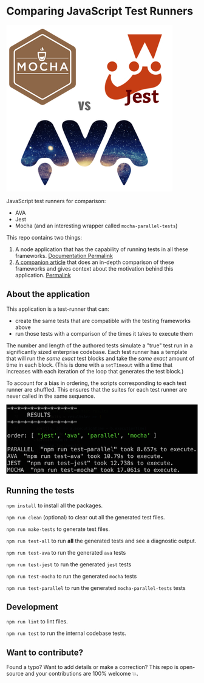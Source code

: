# Comparing JavaScript Test Runners

![comparing-javascript-test-runners.png](../images/comparing-javascript-test-runners.png)

JavaScript test runners for comparison:

- AVA
- Jest
- Mocha (and an interesting wrapper called `mocha-parallel-tests`)

This repo contains two things:

1. A node application that has the capability of running tests in all these frameworks. [Documentation Permalink](https://github.com/scraggo/comparing-javascript-test-runners/blob/master/docs/test-runner.md)
2. [A companion article](https://github.com/scraggo/comparing-javascript-test-runners/blob/master/README.md) that does an in-depth comparison of these frameworks and gives context about the motivation behind this application. [Permalink](https://github.com/scraggo/comparing-javascript-test-runners/blob/master/README.md)

## About the application

This application is a test-runner that can:

- create the same tests that are compatible with the testing frameworks above
- run those tests with a comparison of the times it takes to execute them

The number and length of the authored tests simulate a "true" test run in a significantly sized enterprise codebase. Each test runner has a template that will run the _same exact_ test blocks and take the _same exact_ amount of time in each block. (This is done with a `setTimeout` with a time that increases with each iteration of the loop that generates the test block.)

To account for a bias in ordering, the scripts corresponding to each test runner are shuffled. This ensures that the suites for each test runner are never called in the same sequence.

![speed-test-results.png](../images/speed-test-results.png)

## Running the tests

`npm install` to install all the packages.

`npm run clean` (optional) to clear out all the generated test files.

`npm run make-tests` to generate test files.

`npm run test-all` to run **all** the generated tests and see a diagnostic output.

`npm run test-ava` to run the generated `ava` tests

`npm run test-jest` to run the generated `jest` tests

`npm run test-mocha` to run the generated `mocha` tests

`npm run test-parallel` to run the generated `mocha-parallel-tests` tests

## Development

`npm run lint` to lint files.

`npm run test` to run the internal codebase tests.

## Want to contribute?

Found a typo? Want to add details or make a correction? This repo is open-source and your contributions are 100% welcome 💥.

